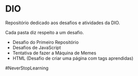 # DIO

Repositório dedicado aos desafios e atividades da DIO. 

Cada pasta diz respeito a um desafio.
- Desafio do Primeiro Repositório 
- Desafios de JavaScript
- Tentativa de fazer a Máquina de Memes
- HTML (Desafio de criar uma página com tags aprendidas)

#NeverStopLearning 
